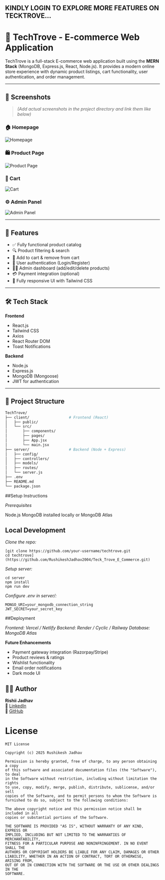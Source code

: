 ## KINDLY LOGIN TO EXPLORE MORE FEATURES ON TECKTROVE...


# 🛒 TechTrove - E-commerce Web Application

TechTrove is a full-stack E-commerce web application built using the **MERN Stack** (MongoDB, Express.js, React, Node.js). It provides a modern online store experience with dynamic product listings, cart functionality, user authentication, and order management.

---

## 📸 Screenshots

> *(Add actual screenshots in the project directory and link them like below)*

### 🏠 Homepage
![Homepage](https://github.com/user-attachments/assets/8cebf3be-9ad0-4253-8804-41833d5f22f5)

### 🛍️ Product Page
![Product Page](https://github.com/user-attachments/assets/203f4ac1-0d51-4e16-a450-68a3a81e56ee)

### 🛒 Cart
![Cart](https://github.com/user-attachments/assets/6a5d55f3-6e6d-44d5-ac39-926c2acb632e)

### ⚙️ Admin Panel
![Admin Panel](https://github.com/user-attachments/assets/338dfb60-9f69-423d-b848-9132b5b0d759)

---

## 🚀 Features

- ✅ Fully functional product catalog
- 🔍 Product filtering & search
- 🛒 Add to cart & remove from cart
- 🔐 User authentication (Login/Register)
- 👨‍💼 Admin dashboard (add/edit/delete products)
- 💳 Payment integration (optional)
- 📱 Fully responsive UI with Tailwind CSS

---

## 🛠️ Tech Stack

**Frontend**
- React.js
- Tailwind CSS
- Axios
- React Router DOM
- Toast Notifications

**Backend**
- Node.js
- Express.js
- MongoDB (Mongoose)
- JWT for authentication

---

## 📁 Project Structure

```bash
TechTrove/
├── client/                  # Frontend (React)
│   ├── public/
│   └── src/
│       ├── components/
│       ├── pages/
│       ├── App.jsx
│       └── main.jsx
├── server/                  # Backend (Node + Express)
│   ├── config/
│   ├── controllers/
│   ├── models/
│   ├── routes/
│   └── server.js
├── .env
├── README.md
└── package.json
```

##Setup Instructions

*Prerequisites*

Node.js
MongoDB installed locally or MongoDB Atlas

## Local Development
*Clone the repo:*
```
[git clone https://github.com/your-username/techtrove.git
cd techtrove](https://github.com/RushikeshJadhav2004/Teck_Trove_E_Commerce.git)
```

*Setup server:*
```
cd server
npm install
npm run dev

```

*Configure .env in server/:*
```
MONGO_URI=your_mongodb_connection_string
JWT_SECRET=your_secret_key

```

##Deployment

*Frontend: Vercel / Netlify*
*Backend: Render / Cyclic / Railway*
*Database: MongoDB Atlas*

**Future Enhancements**

- Payment gateway integration (Razorpay/Stripe)
- Product reviews & ratings
- Wishlist functionality
- Email order notifications
- Dark mode UI


## 🧑‍🎓 Author

**Rishii Jadhav**  
🔗 [LinkedIn](https://www.linkedin.com/in/rushikeshjadhav2004)  
🐙 [GitHub](https://github.com/RushikeshJadhav2004)


# License
```
MIT License

Copyright (c) 2025 Rushikesh Jadhav

Permission is hereby granted, free of charge, to any person obtaining a copy
of this software and associated documentation files (the "Software"), to deal
in the Software without restriction, including without limitation the rights
to use, copy, modify, merge, publish, distribute, sublicense, and/or sell
copies of the Software, and to permit persons to whom the Software is
furnished to do so, subject to the following conditions:

The above copyright notice and this permission notice shall be included in all
copies or substantial portions of the Software.

THE SOFTWARE IS PROVIDED "AS IS", WITHOUT WARRANTY OF ANY KIND, EXPRESS OR
IMPLIED, INCLUDING BUT NOT LIMITED TO THE WARRANTIES OF MERCHANTABILITY,
FITNESS FOR A PARTICULAR PURPOSE AND NONINFRINGEMENT. IN NO EVENT SHALL THE
AUTHORS OR COPYRIGHT HOLDERS BE LIABLE FOR ANY CLAIM, DAMAGES OR OTHER
LIABILITY, WHETHER IN AN ACTION OF CONTRACT, TORT OR OTHERWISE, ARISING FROM,
OUT OF OR IN CONNECTION WITH THE SOFTWARE OR THE USE OR OTHER DEALINGS IN THE
SOFTWARE.

```
